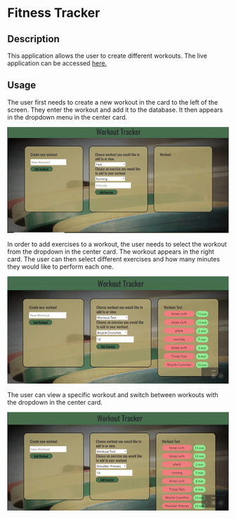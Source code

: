 # Fitness Tracker

## Description

This application allows the user to create different workouts. 
The live application can be accessed [here.](https://agile-coast-94423.herokuapp.com/)

## Usage

The user first needs to create a new workout in the card to the left of the screen. They enter the workout and add it to the database. It then appears in the dropdown menu in the center card.

![New Workout](/public/img/new-workout.gif)

In order to add exercises to a workout, the user needs to select the workout from the dropdown in the center card. The workout appears in the right card. The user can then select different exercises and how many minutes they would like to perform each one. 

![Add Exercise](/public/img/add-exercise.gif)

The user can view a specific workout and switch between workouts with the dropdown in the center card.

![Switch Workout](/public/img/switch-workout.gif)


